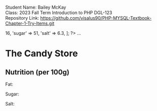 Student Name: Bailey McKay <br>
Class: 2023 Fall Term Introduction to PHP DGL-123<br>
Repository Link: https://github.com/visalus90/PHP-MYSQL-Textbook-Chapter-1-Try-Items.git

<?php
$nutrition - [
  'fat'      => 16,
  'sugar'    => 51,
  'salt'     => 6.3,
];
?>
<!DOCTYPE html>
<html>
  <head> ... </head>
  <body>
    <h1>The Candy Store</h1>
    <h2>Nutrition (per 100g)</h2>
    <p>Fat:  <?php echo $nutrition['fat']; ?></p>
    <p>Sugar:  <?php echo $nutrition['sugar']; ?></p>
    <p>Salt:  <?php echo $nutrition['salt']; ?></p>
  </body>
</html>

